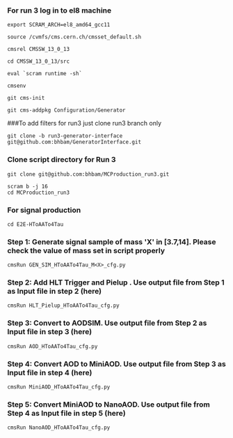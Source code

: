 ### For run 3  log in to el8 machine
```
export SCRAM_ARCH=el8_amd64_gcc11

source /cvmfs/cms.cern.ch/cmsset_default.sh

cmsrel CMSSW_13_0_13

cd CMSSW_13_0_13/src

eval `scram runtime -sh`

cmsenv

git cms-init

git cms-addpkg Configuration/Generator
```
###To add filters for run3 just clone run3 branch only

`git clone -b run3-generator-interface git@github.com:bhbam/GeneratorInterface.git`

### Clone script directory for Run 3

`git clone git@github.com:bhbam/MCProduction_run3.git`
```
scram b -j 16
cd MCProduction_run3
```
### For signal production
`cd E2E-HToAATo4Tau`

### Step 1: Generate signal sample of mass 'X' in [3.7,14]. Please check the value of mass set in  script properly
`cmsRun GEN_SIM_HToAATo4Tau_M<X>_cfg.py`  
### Step 2: Add HLT Trigger and Pielup . Use output file from Step 1 as Input file in step 2 (here)
`cmsRun HLT_Pielup_HToAATo4Tau_cfg.py`
### Step 3: Convert to AODSIM. Use output file from Step 2 as Input file in step 3 (here)
`cmsRun AOD_HToAATo4Tau_cfg.py`   
### Step 4: Convert AOD to MiniAOD. Use output file from Step 3 as Input file in step 4 (here)       
`cmsRun MiniAOD_HToAATo4Tau_cfg.py`  
### Step 5: Convert MiniAOD to NanoAOD. Use output file from Step 4 as Input file in step 5 (here)
`cmsRun NanoAOD_HToAATo4Tau_cfg.py`

